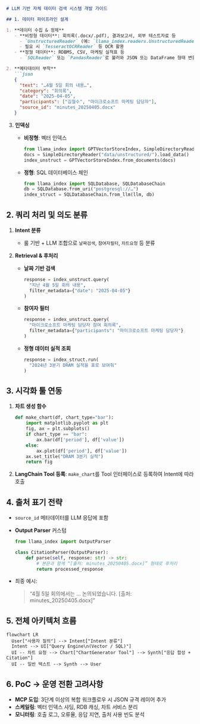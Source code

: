 ````markdown
# LLM 기반 자체 데이터 검색 시스템 개발 가이드

## 1. 데이터 파이프라인 설계

1. **데이터 수집 & 정제**
   - **비정형 데이터**: 회의록(.docx/.pdf), 결과보고서, 외부 테스트자료 등
     - `UnstructuredReader` (예: `llama_index.readers.UnstructuredReader`)로 텍스트 추출
     - 필요 시 `TesseractOCRReader` 등 OCR 활용
   - **정형 데이터**: RDBMS, CSV, 마케팅 실적표 등
     - `SQLReader` 또는 `PandasReader`로 불러와 JSON 또는 DataFrame 형태 변환

2. **메타데이터 부착**
   ```json
   {
     "text": "…4월 5일 회의 내용…",
     "category": "회의록",
     "date": "2025-04-05",
     "participants": ["김철수", "마이크로소프트 마케팅 담당자"],
     "source_id": "minutes_20250405.docx"
   }
````

3. **인덱싱**

   * **비정형**: 벡터 인덱스

     ```python
     from llama_index import GPTVectorStoreIndex, SimpleDirectoryReader
     docs = SimpleDirectoryReader("data/unstructured/").load_data()
     index_unstruct = GPTVectorStoreIndex.from_documents(docs)
     ```
   * **정형**: SQL 데이터베이스 체인

     ```python
     from llama_index import SQLDatabase, SQLDatabaseChain
     db = SQLDatabase.from_uri("postgresql://…")
     index_struct = SQLDatabaseChain.from_llm(llm, db)
     ```

## 2. 쿼리 처리 및 의도 분류

1. **Intent 분류**

   * 룰 기반 + LLM 조합으로 `날짜검색`, `참여자필터`, `차트요청` 등 분류

2. **Retrieval & 후처리**

   * **날짜 기반 검색**

     ```python
     response = index_unstruct.query(
       "지난 4월 5일 회의 내용",
       filter_metadata={"date": "2025-04-05"}
     )
     ```
   * **참여자 필터**

     ```python
     response = index_unstruct.query(
       "마이크로소프트 마케팅 담당자 참여 회의록",
       filter_metadata={"participants": "마이크로소프트 마케팅 담당자"}
     )
     ```
   * **정형 데이터 실적 조회**

     ```python
     response = index_struct.run(
       "2024년 3분기 DRAM 실적을 표로 보여줘"
     )
     ```

## 3. 시각화 툴 연동

1. **차트 생성 함수**

   ```python
   def make_chart(df, chart_type="bar"):
       import matplotlib.pyplot as plt
       fig, ax = plt.subplots()
       if chart_type == "bar":
           ax.bar(df['period'], df['value'])
       else:
           ax.plot(df['period'], df['value'])
       ax.set_title("DRAM 3분기 실적")
       return fig
   ```
2. **LangChain Tool 등록**: `make_chart`를 Tool 인터페이스로 등록하여 Intent에 따라 호출

## 4. 출처 표기 전략

* `source_id` 메타데이터를 LLM 응답에 포함
* **Output Parser** 커스텀

  ```python
  from llama_index import OutputParser

  class CitationParser(OutputParser):
      def parse(self, response: str) -> str:
          # 본문과 함께 “[출처: minutes_20250405.docx]” 형태로 후처리
          return processed_response
  ```
* 최종 예시:

  > “4월 5일 회의에서는 … 논의되었습니다.
  > \[출처: minutes\_20250405.docx]”

## 5. 전체 아키텍처 흐름

```mermaid
flowchart LR
  User["사용자 질의"] --> Intent["Intent 분류"]
  Intent --> UI["Query Engine\n(Vector / SQL)"]
  UI -- 차트 요청 --> Chart["ChartGenerator Tool"] --> Synth["응답 합성 + Citation"]
  UI -- 일반 텍스트 --> Synth --> User
```

## 6. PoC → 운영 전환 고려사항

* **MCP 도입**: 3단계 이상의 복합 워크플로우 시 JSON 규격 레이어 추가
* **스케일링**: 벡터 인덱스 샤딩, RDB 캐싱, 차트 서비스 분리
* **모니터링**: 호출 로그, 오류율, 응답 지연, 출처 사용 빈도 분석

```
```
